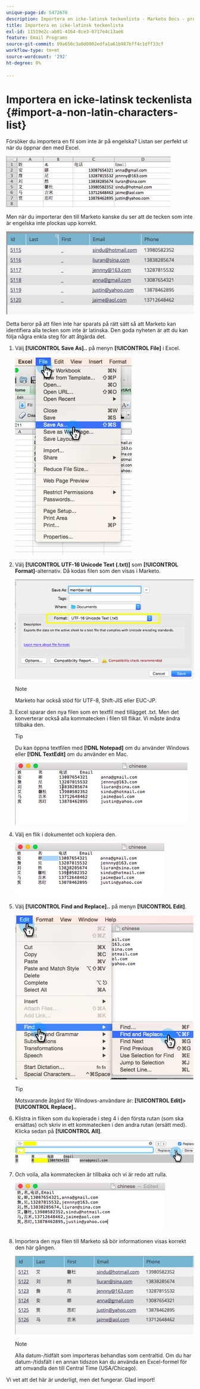 ```yaml
---
unique-page-id: 5472678
description: Importera en icke-latinsk teckenlista - Marketo Docs - produktdokumentation
title: Importera en icke-latinsk teckenlista
exl-id: 11519e2c-ab01-4164-8ce3-0717e4c13ae6
feature: Email Programs
source-git-commit: 09a656c3a0d0002edfa1a61b987bff4c1dff33cf
workflow-type: tm+mt
source-wordcount: '292'
ht-degree: 0%

---
```


# Importera en icke-latinsk teckenlista {#import-a-non-latin-characters-list}

Försöker du importera en fil som inte är på engelska? Listan ser perfekt ut när du öppnar den med Excel.

![](assets/image2015-2-10-9-3a34-3a57.png)

Men när du importerar den till Marketo kanske du ser att de tecken som inte är engelska inte plockas upp korrekt.

![](assets/image2015-2-10-9-3a35-3a49.png)

Detta beror på att filen inte har sparats på rätt sätt så att Marketo kan identifiera alla tecken som inte är latinska. Den goda nyheten är att du kan följa några enkla steg för att åtgärda det.

1. Välj **[!UICONTROL Save As]..** på menyn **[!UICONTROL File]** i Excel.

   ![](assets/image2015-2-10-9-3a46-3a44.png)

1. Välj **[!UICONTROL UTF-16 Unicode Text (.txt)]** som **[!UICONTROL Format]**-alternativ. Då kodas filen som den visas i Marketo.

   ![](assets/image2015-2-10-9-3a48-3a7.png)

   >[!NOTE]
   >
   >Marketo har också stöd för UTF-8, Shift-JIS eller EUC-JP.

1. Excel sparar den nya filen som en textfil med tillägget .txt. Men det konverterar också alla kommatecken i filen till flikar. Vi måste ändra tillbaka den.

   >[!TIP]
   >
   >Du kan öppna textfilen med **[!DNL Notepad]** om du använder Windows eller **[!DNL TextEdit]** om du använder en Mac.

   ![](assets/image2015-2-10-9-3a51-3a41.png)

1. Välj en flik i dokumentet och kopiera den.

   ![](assets/image2015-2-10-9-3a55-3a53.png)

1. Välj **[!UICONTROL Find and Replace]..** på menyn **[!UICONTROL Edit]**.

   ![](assets/image2015-2-10-9-3a59-3a8.png)

   >[!TIP]
   >
   >Motsvarande åtgärd för Windows-användare är: **[!UICONTROL Edit]> [!UICONTROL Replace]..**

1. Klistra in fliken som du kopierade i steg 4 i den första rutan (som ska ersättas) och skriv in ett kommatecken i den andra rutan (ersätt med). Klicka sedan på **[!UICONTROL All]**.

   ![](assets/image2015-2-10-10-3a8-3a53.png)

1. Och voila, alla kommatecken är tillbaka och vi är redo att rulla.

   ![](assets/image2015-2-10-10-3a14-3a45.png)

1. Importera den nya filen till Marketo så bör informationen visas korrekt den här gången.

   ![](assets/image2015-2-10-10-3a16-3a9.png)

   >[!NOTE]
   >
   >Alla datum-/tidfält som importeras behandlas som centraltid. Om du har datum-/tidsfält i en annan tidszon kan du använda en Excel-formel för att omvandla den till Central Time (USA/Chicago).

Vi vet att det här är underligt, men det fungerar. Glad import!
